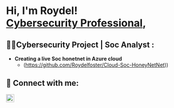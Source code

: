<h1>Hi, I'm Roydel! <br/><a href="https://www.linkedin.com/in/roydel/">Cybersecurity Professional</a>, 

<h2>👨‍💻Cybersecurity Project | Soc Analyst :</h2>

- <b>Creating a live Soc honetnet in Azure cloud </b>
  - (https://github.com/Roydelfoster/Cloud-Soc-HoneyNetNet))
  
<h2> 🤳 Connect with me:</h2>

[<img align="left" alt="JoshMadakor | LinkedIn" width="22px" src="https://cdn.jsdelivr.net/npm/simple-icons@v3/icons/linkedin.svg" />][linkedin]

[linkedin]: https://linkedin.com/in/roydel/
